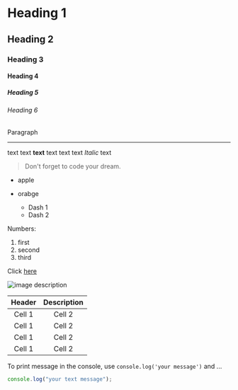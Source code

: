 <!-- Heading -->

# Heading 1

## Heading 2

### Heading 3

#### Heading 4

##### Heading 5

###### Heading 6

Paragraph

---

text text **text** text text
text _Italic_ text

<!-- Quote -->

> Don't forget to code your dream.

<!-- Bullet List -->

- apple
- orabge

  - Dash 1
  - Dash 2

<!-- Number List-->

Numbers:

1. first
2. second
3. third

<!-- Link -->

Click [here](http://academy.dream-coding.com/)

<!-- Images 추가하기 -->

![image description](https://user-images.githubusercontent.com/61736137/102153953-b2881000-3ebb-11eb-9581-7026bc8e169e.jpg)

<!-- Table -->

| Header | Description |
| :----: | :---------: |
| Cell 1 |   Cell 2    |
| Cell 1 |   Cell 2    |
| Cell 1 |   Cell 2    |
| Cell 1 |   Cell 2    |

<!-- Code -->

To print message in the console, use `console.log('your message')` and ...

```ts
console.log("your text message");
```
